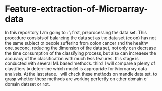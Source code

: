 # Feature-extraction-of-Microarray-data
In this repository I am going to :
\\
first, preprocessing the data set. This procedure consists of balancing the data set as the data set (colon) has not the same subject of people suffering from colon cancer and the healthy one.
second, reducing the dimension of the data set, not only can decrease the time consumption of the classifying process, but also can increaese the accuracy of the classification with much less features. this stage is conducted with several ML based methods.
third, I will compare a plenty of classifiers to determine which model is appropriate for Microarray data analysis.
At the last stage, I will check these methods on mandle data set, to grasp whether these methods are working perfectly on other domain of domain dataset or not. 
